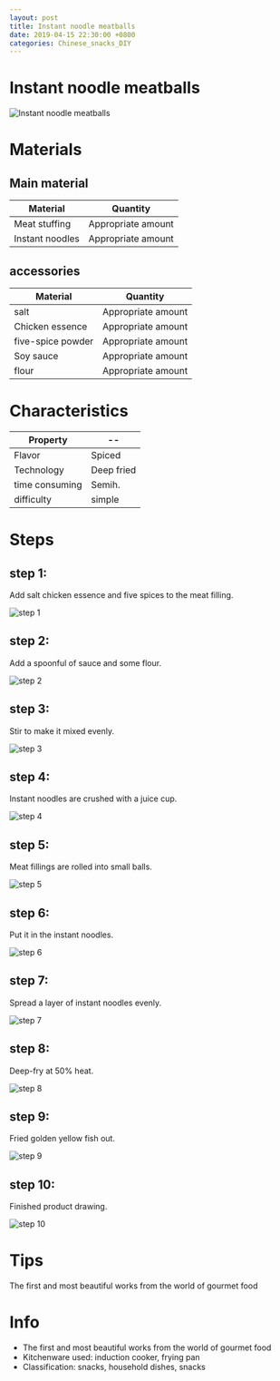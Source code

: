```yaml
---
layout: post
title: Instant noodle meatballs
date: 2019-04-15 22:30:00 +0800
categories: Chinese_snacks_DIY
---
```


# Instant noodle meatballs

![Instant noodle meatballs]({{site.baseurl}}/img/402829/402829.jpg)

# Materials


## Main material

Material|Quantity
--|--
Meat stuffing|Appropriate amount
Instant noodles|Appropriate amount

## accessories

Material|Quantity
--|--
salt|Appropriate amount
Chicken essence|Appropriate amount
five-spice powder|Appropriate amount
Soy sauce|Appropriate amount
flour|Appropriate amount

# Characteristics

Property|--
--|--
Flavor|Spiced
Technology|Deep fried
time consuming|Semih.
difficulty|simple

# Steps

## step 1:

Add salt chicken essence and five spices to the meat filling.

![step 1]({{site.baseurl}}/img/402829/1.jpg)

## step 2:

Add a spoonful of sauce and some flour.

![step 2]({{site.baseurl}}/img/402829/2.jpg)

## step 3:

Stir to make it mixed evenly.

![step 3]({{site.baseurl}}/img/402829/3.jpg)

## step 4:

Instant noodles are crushed with a juice cup.

![step 4]({{site.baseurl}}/img/402829/4.jpg)

## step 5:

Meat fillings are rolled into small balls.

![step 5]({{site.baseurl}}/img/402829/5.jpg)

## step 6:

Put it in the instant noodles.

![step 6]({{site.baseurl}}/img/402829/6.jpg)

## step 7:

Spread a layer of instant noodles evenly.

![step 7]({{site.baseurl}}/img/402829/7.jpg)

## step 8:

Deep-fry at 50% heat.

![step 8]({{site.baseurl}}/img/402829/8.jpg)

## step 9:

Fried golden yellow fish out.

![step 9]({{site.baseurl}}/img/402829/9.jpg)

## step 10:

Finished product drawing.

![step 10]({{site.baseurl}}/img/402829/10.jpg)

# Tips

The first and most beautiful works from the world of gourmet food

# Info

- The first and most beautiful works from the world of gourmet food
- Kitchenware used: induction cooker, frying pan
- Classification: snacks, household dishes, snacks